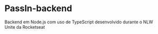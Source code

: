 # PassIn-backend
Backend em Node.js com uso de TypeScript desenvolvido durante o NLW Unite da Rocketseat
